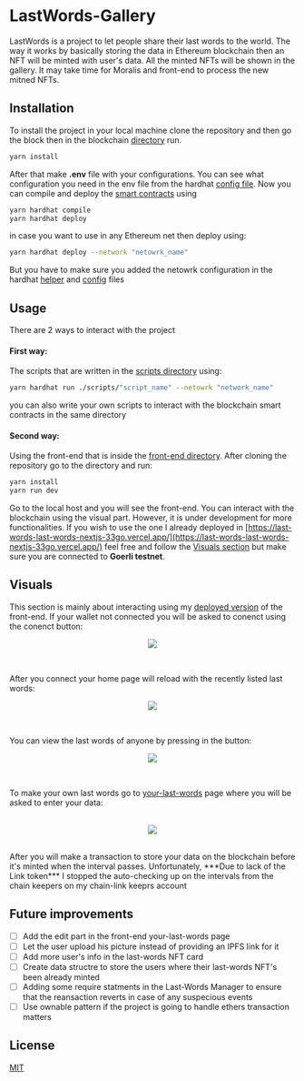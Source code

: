 # LastWords-Gallery

LastWords is a project to let people share their last words to the world. The way it works by basically storing the data in Ethereum blockchain then an NFT will be minted with user's data. All the minted NFTs will be shown in the gallery. It may take time for Moralis and front-end to process the new  mitned NFTs.
## Installation

To install the project in your local machine clone the repository and then go the block then in the blockchain [directory](https://github.com/Asem-Abdelhady/LastWords/tree/master/LastWords-hardhat) run.

```bash
yarn install
```
After that make **.env** file with your configurations. You can see what configuration you need in the env file from the hardhat [config file](https://github.com/Asem-Abdelhady/LastWords/blob/master/LastWords-hardhat/hardhat.config.js). Now you can compile and deploy the [smart contracts](https://github.com/Asem-Abdelhady/LastWords/tree/master/LastWords-hardhat/contracts) using

```bash
yarn hardhat compile
yarn hardhat deploy
```
in case you want to use in any Ethereum net then deploy using:

```bash
yarn hardhat deploy --network "netowrk_name"
```
But you have to make sure you added the netowrk configuration in the hardhat [helper](https://github.com/Asem-Abdelhady/LastWords/blob/master/LastWords-hardhat/helper-hardhat-config.js) and [config](https://github.com/Asem-Abdelhady/LastWords/blob/master/LastWords-hardhat/hardhat.config.js) files

## Usage
There are 2 ways to interact with the project
#### First way:
The scripts that are written in the [scripts directory](https://github.com/Asem-Abdelhady/LastWords/tree/master/LastWords-hardhat/scripts) using:
```bash
yarn hardhat run ./scripts/"script_name" --netowrk "network_name"
```
you can also write your own scripts to interact with the blockchain smart contracts in the same directory
#### Second way:
Using the front-end that is inside the [front-end directory](https://github.com/Asem-Abdelhady/LastWords/tree/master/LastWords-nextjs). After cloning the repository go to the directory and run:
```bash
yarn install
yarn run dev
``` 
Go to the local host and you will see the front-end. You can interact with the blockchain using the visual part. However, it is under development for more functionalities. If you wish to use the one I already deployed in [https://last-words-last-words-nextjs-33go.vercel.app/](https://last-words-last-words-nextjs-33go.vercel.app/) feel free and follow the [Visuals section](#Visuals) but make sure you are connected to **Goerli testnet**.

## Visuals
This section is mainly about interacting using my [deployed version](https://last-words-last-words-nextjs-33go.vercel.app/) of the front-end. If your wallet not connected you will be asked to conenct using the conenct button: <br />
<p align="center">
  <img src="https://user-images.githubusercontent.com/40506647/192311054-b41a95c7-c44f-4c41-9ef3-8fd0dc18a3b8.png" />
</p>
<br />

After you connect your home page will reload with the recently listed last words: <br />
<p align="center">
  <img src="https://user-images.githubusercontent.com/40506647/192310252-1450f837-f480-491c-8014-fcfe73b3e530.png" />
</p>
<br />

You can view the last words of anyone by pressing in the button: <br />
<p align="center">
  <img src="https://user-images.githubusercontent.com/40506647/192311888-60fec742-3705-4ecb-bf73-3f08efacef6f.png" />
</p>
<br />


To make your own last words go to [your-last-words](https://last-words-last-words-nextjs-33go.vercel.app/your-last-words) page where you will be asked to enter your data:<br />
<br />
<p align="center">
  <img src="https://user-images.githubusercontent.com/40506647/192312506-0c275096-2c15-4b81-8f1b-7582dec391d4.png" />
</p>
<br />
After you will make a transaction to store your data on the blockchain before it's minted when the interval passes. Unfortunately, ***Due to lack of the Link token*** I stopped the auto-checking up on the intervals from the chain keepers on my chain-link keeprs account

## Future improvements
- [ ] Add the edit part in the front-end your-last-words page
- [ ] Let the user upload his picture instead of providing an IPFS link for it
- [ ] Add more user's info in the last-words NFT card
- [ ] Create data structre to store the users where their last-words NFT's been already minted
- [ ] Adding some require statments in the Last-Words Manager to ensure that the reansaction reverts in case of any suspecious events
- [ ] Use ownable pattern if the project is going to handle ethers transaction matters
## License
[MIT](https://choosealicense.com/licenses/mit/)
